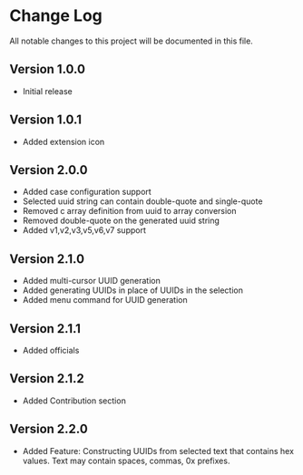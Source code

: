 # Change Log

All notable changes to this project will be documented in this file.

## Version 1.0.0

- Initial release

## Version 1.0.1

- Added extension icon
  
## Version 2.0.0

- Added case configuration support
- Selected uuid string can contain double-quote and single-quote
- Removed c array definition from uuid to array conversion
- Removed double-quote on the generated uuid string
- Added v1,v2,v3,v5,v6,v7 support

## Version 2.1.0

- Added multi-cursor UUID generation
- Added generating UUIDs in place of UUIDs in the selection
- Added menu command for UUID generation

## Version 2.1.1

- Added officials

## Version 2.1.2

- Added Contribution section

## Version 2.2.0

- Added Feature: Constructing UUIDs from selected text that contains hex values. Text may contain spaces, commas, 0x prefixes.